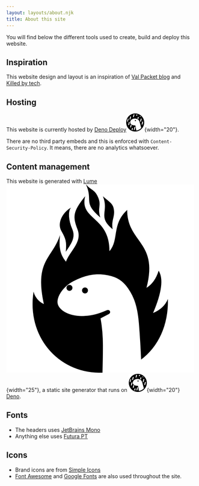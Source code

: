 ```yaml
---
layout: layouts/about.njk
title: About this site
---
```


You will find below the different tools used to create, build and deploy this website.

## Inspiration
This website design and layout is an inspiration of [Val Packet blog](https://val.packett.cool/) and [Killed by tech](https://killedby.tech/).

## Hosting

This website is currently hosted by [Deno Deploy](https://deno.com/deploy)![](/assets/icons/deno.svg){width="20"}.

There are no third party embeds and this is enforced with `Content-Security-Policy`.
It means, there are no analytics whatsoever.

## Content management

This website is generated with [Lume](https://lume.land/)![](/assets/icons/lume.png){width="25"}, a static site generator that runs on ![](/assets/icons/deno.svg){width="20"} [Deno](https://deno.land/).


## Fonts

- The headers uses [JetBrains Mono](https://www.jetbrains.com/lp/mono/)
- Anything else uses [Futura PT](https://fonts.adobe.com/fonts/futura-pt)


## Icons

- Brand icons are from [Simple Icons](https://simpleicons.org/)
- [Font Awesome](https://fontawesome.com/) and [Google Fonts](https://fonts.google.com/) are also used throughout the site.

